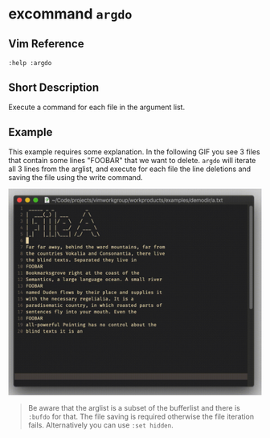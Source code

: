 # excommand `argdo`

## Vim Reference

    :help :argdo

## Short Description
Execute a command for each file in the argument list.

## Example

This example requires some explanation.
In the following GIF you see 3 files that contain some lines "FOOBAR" that we want to delete.
`argdo` will iterate all 3 lines from the arglist, and execute for each file the line deletions and saving the file
using the write command.

![excommand argdo](img/argdo.gif)

> Be aware that the arglist is a subset of the bufferlist and there is `:bufdo` for that.
> The file saving is required otherwise the file iteration fails. Alternatively you can use `:set hidden`.
